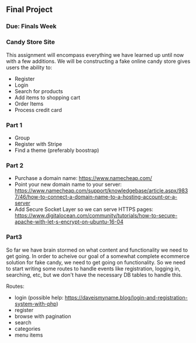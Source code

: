 ## Final Project
### Due: Finals Week

### Candy Store Site

This assignment will encompass everything we have learned up until now with a few additions. We will be constructing a fake online candy store gives users the ability to: 

- Register
- Login
- Search for products
- Add items to shopping cart
- Order Items
- Process credit card

### Part 1

- Group
- Register with Stripe
- Find a theme (preferably boostrap)

### Part 2

- Purchase a domain name: https://www.namecheap.com/
- Point your new domain name to your server: https://www.namecheap.com/support/knowledgebase/article.aspx/9837/46/how-to-connect-a-domain-name-to-a-hosting-account-or-a-server
- Add Secure Socket Layer so we can serve HTTPS pages: https://www.digitalocean.com/community/tutorials/how-to-secure-apache-with-let-s-encrypt-on-ubuntu-16-04

### Part3

So far we have brain stormed on what content and functionality we need to get going. In order to acheive our goal of a somewhat complete ecommerce solution for fake candy, we need to get going on functionality. So we need to start writing some routes to handle events like registration, logging in, searching, etc, but we don't have the necessary DB tables to handle this. 

Routes:

- login (possible help: https://daveismyname.blog/login-and-registration-system-with-php)
- register
- browse with pagination
- search
- categories
- menu items






